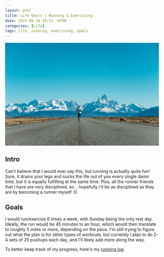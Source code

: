 ```yaml
---
layout: post
title: Life Goals | Running & Exercising
date: 2023-06-19 19:12 -0700
categories: [Life]
tags: life, running, exercising, goals
---
```


![running](/assets/img/running.jpg)

## Intro

Can't believe that I would ever say this, but running is actually quite fun! Sure, it drains your legs and sucks the life out of you every single damn time, but it is equally fulfilling at the same time. Plus, all the runner friends that I have are very disciplined, so... hopefully I'll be as disciplined as they are by becoming a runner myself :D

## Goals

I would run/exercise 6 times a week, with Sunday being the only rest day. Ideally, the run would be 45 minutes to an hour, which would then translate to roughly 5 miles or more, depending on the pace. I'm still trying to figure out what the plan is for other types of workouts, but currently I plan to do 2-4 sets of 25 pushups each day, and I'll likely add more along the way.

To better keep track of my progress, here's my [running log](https://docs.google.com/spreadsheets/d/1QnQdesfy5Pc-yI6KwSfk4h2cn67DaWlpZj3ZMHR0Ago/edit?usp=sharing).
